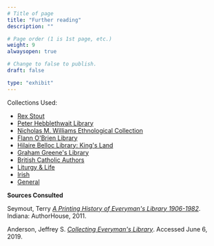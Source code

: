 ```yaml
---
# Title of page
title: "Further reading"
description: ""

# Page order (1 is 1st page, etc.)
weight: 9
alwaysopen: true

# Change to false to publish.
draft: false

type: "exhibit"
---
```




Collections Used:   

* [Rex Stout](https://bc-primo.hosted.exlibrisgroup.com/primo-explore/search?query=lsr30,contains,STOUT,AND&tab=bcl_only&search_scope=lib_BURNS&sortby=rank&vid=bclib_new&lang=en_US&mode=advanced&offset=0)
* [Peter Hebblethwait Library](https://bc-primo.hosted.exlibrisgroup.com/primo-explore/search?query=lsr30,contains,hebblethwaite,AND&tab=bcl_only&search_scope=lib_BURNS&sortby=rank&vid=bclib_new&lang=en_US&mode=advanced&offset=0)
* [Nicholas M. Williams Ethnological Collection](https://bc-primo.hosted.exlibrisgroup.com/primo-explore/search?query=lsr30,contains,Williams,AND&tab=bcl_only&search_scope=lib_BURNS&sortby=rank&vid=bclib_new&lang=en_US&mode=advanced&offset=0)
* [Flann O'Brien Library](https://bc-primo.hosted.exlibrisgroup.com/primo-explore/search?query=lsr30,contains,obrien%20library,AND&tab=bcl_only&search_scope=lib_BURNS&sortby=rank&vid=bclib_new&lang=en_US&mode=advanced&offset=0)
* [Hilaire Belloc Library: King's Land](https://bc-primo.hosted.exlibrisgroup.com/primo-explore/search?query=lsr30,contains,king%27s%20land,AND&tab=bcl_only&search_scope=lib_BURNS&sortby=rank&vid=bclib_new&lang=en_US&mode=advanced&offset=0)
* [Graham Greene's Library](https://bc-primo.hosted.exlibrisgroup.com/primo-explore/search?query=lsr30,contains,greene%20library,AND&tab=bcl_only&search_scope=lib_BURNS&sortby=rank&vid=bclib_new&lang=en_US&mode=advanced&offset=0)
* [British Catholic Authors](https://bc-primo.hosted.exlibrisgroup.com/primo-explore/search?query=lsr30,contains,british%20catholic%20authors,AND&tab=bcl_only&search_scope=lib_BURNS&sortby=rank&vid=bclib_new&lang=en_US&mode=advanced&offset=0)
* [Liturgy & Life](https://bc-primo.hosted.exlibrisgroup.com/primo-explore/search?query=lsr30,contains,liturgy%20and%20life,AND&tab=bcl_only&search_scope=lib_BURNS&sortby=rank&vid=bclib_new&lang=en_US&mode=advanced&offset=0)
* [Irish](https://bc-primo.hosted.exlibrisgroup.com/primo-explore/search?query=lsr30,contains,Irish,AND&tab=bcl_only&search_scope=lib_BURNS&sortby=rank&vid=bclib_new&lang=en_US&mode=advanced&offset=0)
* [General](https://bc-primo.hosted.exlibrisgroup.com/primo-explore/search?query=lsr30,contains,general,AND&tab=bcl_only&search_scope=lib_BURNS&sortby=rank&vid=bclib_new&lang=en_US&mode=advanced&offset=0)

__Sources Consulted__

Seymout, Terry *[A Printing History of Everyman's Library 1906-1982](https://bc-primo.hosted.exlibrisgroup.com/primo-explore/search?query=lsr30,contains,general,AND&tab=bcl_only&search_scope=lib_BURNS&sortby=rank&vid=bclib_new&lang=en_US&mode=advanced&offset=0)*. Indiana: AuthorHouse, 2011.

Anderson, Jeffrey S. *[Collecting Everyman's Library](http://www.everymanslibrarycollecting.com/index.html)*. Accessed June 6, 2019.
